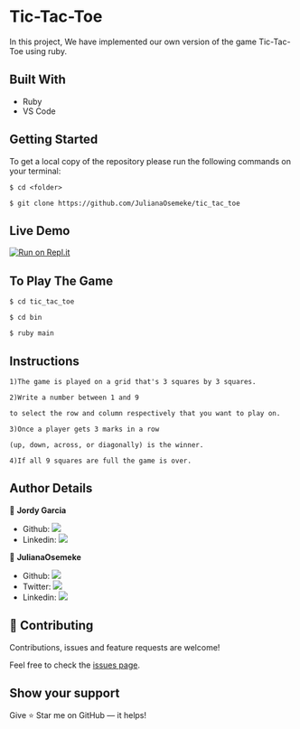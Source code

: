 # Tic-Tac-Toe

In this project, We have implemented our own version of the game Tic-Tac-Toe using ruby.

## Built With

- Ruby
- VS Code

## Getting Started

To get a local copy of the repository please run the following commands on your terminal:

```
$ cd <folder>
```

```
$ git clone https://github.com/JulianaOsemeke/tic_tac_toe
```

## Live Demo

[![Run on Repl.it](https://repl.it/badge/github/replit/workspace)](https://replit.com/@JordyGarcia/Tic-Tac-Toe-2#.replit)

## To Play The Game

```
$ cd tic_tac_toe
```

```
$ cd bin
```

```
$ ruby main
```

## Instructions

```
1)The game is played on a grid that's 3 squares by 3 squares.
```

```
2)Write a number between 1 and 9

to select the row and column respectively that you want to play on.
```

```
3)Once a player gets 3 marks in a row

(up, down, across, or diagonally) is the winner.
```

```
4)If all 9 squares are full the game is over.
```

## Author Details

👤 **Jordy Garcia**

- Github: [![](https://img.shields.io/badge/GitHub-100000?style=for-the-badge&logo=github&logoColor=white)](https://github.com/garciajordy/)
- Linkedin: [![](https://img.shields.io/badge/LinkedIn-0077B5?style=for-the-badge&logo=linkedin&logoColor=white)](https://www.linkedin.com/in/jordy-garcia-675849206/)

👤 **JulianaOsemeke**

- Github: [![](https://img.shields.io/badge/GitHub-100000?style=for-the-badge&logo=github&logoColor=white)](https://github.com/JulianaOsemeke)
- Twitter: [![](https://img.shields.io/badge/Twitter-1DA1F2?style=for-the-badge&logo=twitter&logoColor=white)](https://twitter.com/JulianaOsemeke)
- Linkedin: [![](https://img.shields.io/badge/LinkedIn-0077B5?style=for-the-badge&logo=linkedin&logoColor=white)](https://www.linkedin.com/in/julianaosemeke/)

## 🤝 Contributing

Contributions, issues and feature requests are welcome!

Feel free to check the [issues page](https://github.com/JulianaOsemeke/tic_tac_toe/issues).

## Show your support

Give ⭐ Star me on GitHub — it helps!
